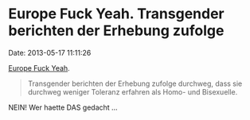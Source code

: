 Europe Fuck Yeah. Transgender berichten der Erhebung zufolge
============================================================

Date: 2013-05-17 11:11:26

[Europe Fuck
Yeah](http://www.spiegel.de/panorama/gesellschaft/eu-umfrage-dokumentiert-hass-auf-schwule-und-lesben-a-900416.html).

> Transgender berichten der Erhebung zufolge durchweg, dass sie durchweg
> weniger Toleranz erfahren als Homo- und Bisexuelle.

NEIN! Wer haette DAS gedacht \...
